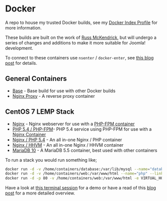 # Docker

A repo to house my trusted Docker builds, see my [Docker Index Profile](https://index.docker.io/u/greencape/) for more information.

These builds are built on the work of [Russ McKendrick](https://hub.docker.com/u/russmckendrick/), but will undergo a
series of changes and additions to make it more suitable for Joomla! development. 

To connect to these containers use `nsenter` / `docker-enter`, see [this blog post](https://media-glass.es/2014/08/25/connecting-to-docker-containers/) for details.

## General Containers

- [Base](https://registry.hub.docker.com/u/greencape/base/) - Base build for use with other Docker builds
- [Nginx Proxy](https://registry.hub.docker.com/u/greencape/nginx-proxy/) - A reverse proxy container

## CentOS 7 LEMP Stack

- [Nginx](https://registry.hub.docker.com/u/greencape/nginx/) - Nginx webserver for use with a [PHP-FPM container](https://registry.hub.docker.com/u/greencape/php-fpm/)
- [PHP 5.4 / PHP-FPM](https://registry.hub.docker.com/u/greencape/php-fpm/)- PHP 5.4 service using PHP-FPM for use with a [Nginx Container](https://registry.hub.docker.com/u/greencape/nginx/)
- [Nginx / PHP 5.4](https://registry.hub.docker.com/u/greencape/nginx-php/) - An all in-one Nginx / PHP container
- [Nginx / HHVM](https://registry.hub.docker.com/u/greencape/nginx-hhvm/) - An all in-one Nginx / HHVM container
- [MariaDB 10](https://registry.hub.docker.com/u/greencape/mariadb/) - A MariaDB 5.5 container, best used with other containers

To run a stack you would run something like;

``` bash
docker run -d -v /home/containers/database:/var/lib/mysql --name="database" greencape/mariadb
docker run -d -v /home/containers/web:/var/www/html --name="php" --link database:db greencape/php-fpm
docker run -d -p 80 -v /home/containers/web:/var/www/html -e VIRTUAL_HOST=some.domain.com --link php:php-fpm --name="nginx" greencape/nginx
```

Have a look at [this terminal session](https://asciinema.org/a/11731) for a demo or have a read of this [blog post](https://media-glass.es/2014/08/31/docker-fig-reverse-proxy-centos7/) for a more detailed overview.
